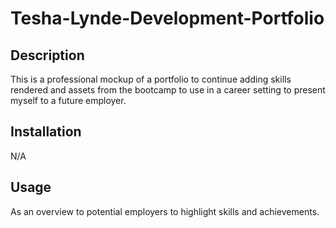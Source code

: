 # Tesha-Lynde-Development-Portfolio

## Description
This is a professional mockup of a portfolio to continue adding skills rendered and assets from the bootcamp to use in a career setting to present myself to a future employer. 

## Installation
N/A

## Usage
As an overview to potential employers to highlight skills and achievements. 

